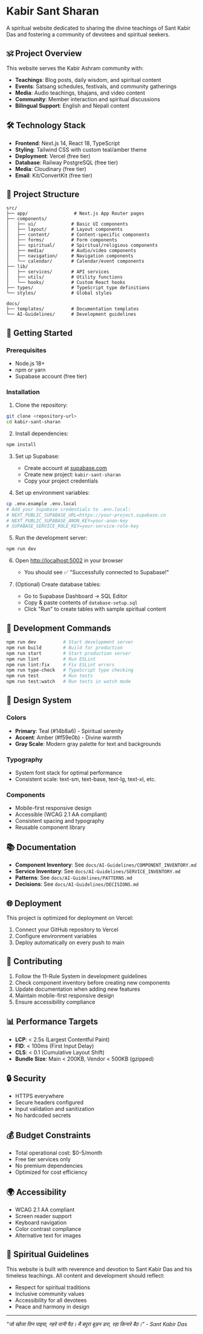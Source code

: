 # Kabir Sant Sharan

A spiritual website dedicated to sharing the divine teachings of Sant Kabir Das and fostering a community of devotees and spiritual seekers.

## 🕉️ Project Overview

This website serves the Kabir Ashram community with:
- **Teachings**: Blog posts, daily wisdom, and spiritual content
- **Events**: Satsang schedules, festivals, and community gatherings
- **Media**: Audio teachings, bhajans, and video content
- **Community**: Member interaction and spiritual discussions
- **Bilingual Support**: English and Nepali content

## 🛠️ Technology Stack

- **Frontend**: Next.js 14, React 18, TypeScript
- **Styling**: Tailwind CSS with custom teal/amber theme
- **Deployment**: Vercel (free tier)
- **Database**: Railway PostgreSQL (free tier)
- **Media**: Cloudinary (free tier)
- **Email**: Kit/ConvertKit (free tier)

## 📁 Project Structure

```
src/
├── app/                 # Next.js App Router pages
├── components/
│   ├── ui/             # Basic UI components
│   ├── layout/         # Layout components
│   ├── content/        # Content-specific components
│   ├── forms/          # Form components
│   ├── spiritual/      # Spiritual/religious components
│   ├── media/          # Audio/video components
│   ├── navigation/     # Navigation components
│   └── calendar/       # Calendar/event components
├── lib/
│   ├── services/       # API services
│   ├── utils/          # Utility functions
│   └── hooks/          # Custom React hooks
├── types/              # TypeScript type definitions
└── styles/             # Global styles

docs/
├── templates/          # Documentation templates
└── AI-Guidelines/      # Development guidelines
```

## 🚀 Getting Started

### Prerequisites
- Node.js 18+
- npm or yarn
- Supabase account (free tier)

### Installation

1. Clone the repository:
```bash
git clone <repository-url>
cd kabir-sant-sharan
```

2. Install dependencies:
```bash
npm install
```

3. Set up Supabase:
   - Create account at [supabase.com](https://supabase.com)
   - Create new project: `kabir-sant-sharan`
   - Copy your project credentials

4. Set up environment variables:
```bash
cp .env.example .env.local
# Add your Supabase credentials to .env.local:
# NEXT_PUBLIC_SUPABASE_URL=https://your-project.supabase.co
# NEXT_PUBLIC_SUPABASE_ANON_KEY=your-anon-key
# SUPABASE_SERVICE_ROLE_KEY=your-service-role-key
```

5. Run the development server:
```bash
npm run dev
```

6. Open [http://localhost:5002](http://localhost:5002) in your browser
   - You should see ✅ "Successfully connected to Supabase!"

7. (Optional) Create database tables:
   - Go to Supabase Dashboard → SQL Editor
   - Copy & paste contents of `database-setup.sql`
   - Click "Run" to create tables with sample spiritual content

## 🧪 Development Commands

```bash
npm run dev          # Start development server
npm run build        # Build for production
npm run start        # Start production server
npm run lint         # Run ESLint
npm run lint:fix     # Fix ESLint errors
npm run type-check   # TypeScript type checking
npm run test         # Run tests
npm run test:watch   # Run tests in watch mode
```

## 🎨 Design System

### Colors
- **Primary**: Teal (#14b8a6) - Spiritual serenity
- **Accent**: Amber (#f59e0b) - Divine warmth
- **Gray Scale**: Modern gray palette for text and backgrounds

### Typography
- System font stack for optimal performance
- Consistent scale: text-sm, text-base, text-lg, text-xl, etc.

### Components
- Mobile-first responsive design
- Accessible (WCAG 2.1 AA compliant)
- Consistent spacing and typography
- Reusable component library

## 📚 Documentation

- **Component Inventory**: See `docs/AI-Guidelines/COMPONENT_INVENTORY.md`
- **Service Inventory**: See `docs/AI-Guidelines/SERVICE_INVENTORY.md`
- **Patterns**: See `docs/AI-Guidelines/PATTERNS.md`
- **Decisions**: See `docs/AI-Guidelines/DECISIONS.md`

## 🌐 Deployment

This project is optimized for deployment on Vercel:

1. Connect your GitHub repository to Vercel
2. Configure environment variables
3. Deploy automatically on every push to main

## 🤝 Contributing

1. Follow the 11-Rule System in development guidelines
2. Check component inventory before creating new components
3. Update documentation when adding new features
4. Maintain mobile-first responsive design
5. Ensure accessibility compliance

## 📊 Performance Targets

- **LCP**: < 2.5s (Largest Contentful Paint)
- **FID**: < 100ms (First Input Delay)
- **CLS**: < 0.1 (Cumulative Layout Shift)
- **Bundle Size**: Main < 200KB, Vendor < 500KB (gzipped)

## 🔒 Security

- HTTPS everywhere
- Secure headers configured
- Input validation and sanitization
- No hardcoded secrets

## 💰 Budget Constraints

- Total operational cost: $0-5/month
- Free tier services only
- No premium dependencies
- Optimized for cost efficiency

## 🌍 Accessibility

- WCAG 2.1 AA compliant
- Screen reader support
- Keyboard navigation
- Color contrast compliance
- Alternative text for images

## 🙏 Spiritual Guidelines

This website is built with reverence and devotion to Sant Kabir Das and his timeless teachings. All content and development should reflect:

- Respect for spiritual traditions
- Inclusive community values
- Accessibility for all devotees
- Peace and harmony in design

---

*"जो खोजा तिन पाइया, गहरे पानी पैठ। मैं बपुरा बूडन डरा, रहा किनारे बैठ।" - Sant Kabir Das*